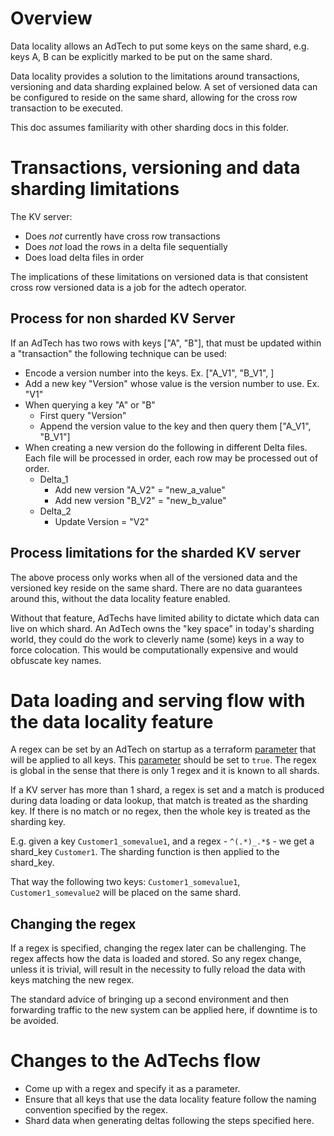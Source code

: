# Overview

Data locality allows an AdTech to put some keys on the same shard, e.g. keys A, B can be explicitly
marked to be put on the same shard.

Data locality provides a solution to the limitations around transactions, versioning and data
sharding explained below. A set of versioned data can be configured to reside on the same shard,
allowing for the cross row transaction to be executed.

This doc assumes familiarity with other sharding docs in this folder.

# Transactions, versioning and data sharding limitations

The KV server:

-   Does _not_ currently have cross row transactions
-   Does _not_ load the rows in a delta file sequentially
-   Does load delta files in order

The implications of these limitations on versioned data is that consistent cross row versioned data
is a job for the adtech operator.

## Process for non sharded KV Server

If an AdTech has two rows with keys ["A", "B"], that must be updated within a "transaction" the
following technique can be used:

-   Encode a version number into the keys. Ex. ["A_V1", "B_V1", ]
-   Add a new key "Version" whose value is the version number to use. Ex. "V1"
-   When querying a key "A" or "B"
    -   First query "Version"
    -   Append the version value to the key and then query them ["A_V1", "B_V1"]
-   When creating a new version do the following in different Delta files. Each file will be
    processed in order, each row may be processed out of order.
    -   Delta_1
        -   Add new version "A_V2" = "new_a_value"
        -   Add new version "B_V2" = "new_b_value"
    -   Delta_2
        -   Update Version = "V2"

## Process limitations for the sharded KV server

The above process only works when all of the versioned data and the versioned key reside on the same
shard. There are no data guarantees around this, without the data locality feature enabled.

Without that feature, AdTechs have limited ability to dictate which data can live on which shard. An
AdTech owns the "key space" in today's sharding world, they could do the work to cleverly name
(some) keys in a way to force colocation. This would be computationally expensive and would
obfuscate key names.

# Data loading and serving flow with the data locality feature

A regex can be set by an AdTech on startup as a terraform
[parameter](https://github.com/privacysandbox/fledge-key-value-service/blob/b047d89ebfa6312ec8d1de275da69fd60d24eba3/production/terraform/aws/environments/kv_server_variables.tf#L254)
that will be applied to all keys. This
[parameter](https://github.com/privacysandbox/fledge-key-value-service/blob/b047d89ebfa6312ec8d1de275da69fd60d24eba3/production/terraform/aws/environments/kv_server_variables.tf#L248)
should be set to `true`. The regex is global in the sense that there is only 1 regex and it is known
to all shards.

If a KV server has more than 1 shard, a regex is set and a match is produced during data loading or
data lookup, that match is treated as the sharding key. If there is no match or no regex, then the
whole key is treated as the sharding key.

E.g. given a key `Customer1_somevalue1`, and a regex - `^(.*)_.*$` - we get a shard_key `Customer1`.
The sharding function is then applied to the shard_key.

That way the following two keys: `Customer1_somevalue1`, `Customer1_somevalue2` will be placed on
the same shard.

## Changing the regex

If a regex is specified, changing the regex later can be challenging. The regex affects how the data
is loaded and stored. So any regex change, unless it is trivial, will result in the necessity to
fully reload the data with keys matching the new regex.

The standard advice of bringing up a second environment and then forwarding traffic to the new
system can be applied here, if downtime is to be avoided.

# Changes to the AdTechs flow

-   Come up with a regex and specify it as a parameter.
-   Ensure that all keys that use the data locality feature follow the naming convention specified
    by the regex.
-   Shard data when generating deltas following the steps specified here.
